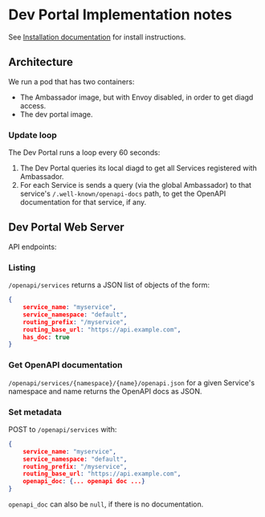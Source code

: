# Dev Portal Implementation notes

See [Installation documentation](INSTALL.md) for install instructions.

## Architecture

We run a pod that has two containers:

* The Ambassador image, but with Envoy disabled, in order to get diagd access.
* The dev portal image.

### Update loop

The Dev Portal runs a loop every 60 seconds:

1. The Dev Portal queries its local diagd to get all Services registered with Ambassador.
2. For each Service is sends a query (via the global Ambassador) to that service's `/.well-known/openapi-docs` path, to get the OpenAPI documentation for that service, if any.

## Dev Portal Web Server

API endpoints:

### Listing

`/openapi/services` returns a JSON list of objects of the form:

```json
{
    service_name: "myservice",
    service_namespace: "default",
    routing_prefix: "/myservice",
    routing_base_url: "https://api.example.com",
    has_doc: true
}
```

### Get OpenAPI documentation

`/openapi/services/{namespace}/{name}/openapi.json` for a given Service's namespace and name returns the OpenAPI docs as JSON.

### Set metadata

POST to `/openapi/services` with:


```json
{
    service_name: "myservice",
    service_namespace: "default",
    routing_prefix: "/myservice",
    routing_base_url: "https://api.example.com",
    openapi_doc: {... openapi doc ...}
}
```

`openapi_doc` can also be `null`, if there is no documentation.

